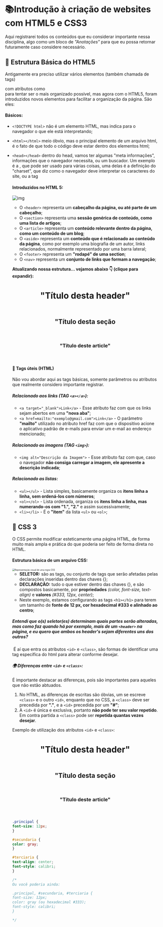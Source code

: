 # :books:Introdução à criação de websites com HTML5 e CSS3



Aqui registrarei todos os conteúdos que eu considerar importante nessa disciplina, algo como um bloco de *"Anotações"* para que eu possa retornar futuramente caso considere necessário.



## :bookmark_tabs: Estrutura Básica do HTML5

Antigamente era preciso utilizar vários elementos (também chamada de tags) <div> com atributos como <div class="o que seria isso?!"> para tentar ser o mais organizado possível, mas agora com o HTML5, foram introduzidos novos elementos para facilitar a organização da página. São eles:

#### Básicos:

- `<!DOCTYPE html>` não é um elemento HTML, mas indica para o navegador o que ele está interpretando;

- `<html></html>` meio óbvio, mas o principal elemento de um arquivo html, é o fato de que todo o código deve estar dentro dos elementos html;

- `<head></head>` dentro do head, vamos ter algumas "meta informações", informações que o navegador necessita, ou um buscador. Um exemplo é a <meta>, que pode ser usado para várias coisas, uma delas é a definição do "charset", que diz como o navegador deve interpretar os caracteres do site, ou a tag <title> que configura o nome da página.

- `<body></body>` meio óbvio, mas o principal elemento de um arquivo html, é o fato de que todo o código deve estar dentro dos elementos html;

  

  **A estrutura básica seria conforme abaixo :point_down: (clique para expandir):**

<!DOCTYPE html>
<html>
	<head>
    	<meta charset="utf-8">
    	<title>"Título da minha página!"</title>
    </head>
    <body>
    </body>
</html>

#### Introduzidos no HTML 5:

![img](http://www.macoratti.net/Cursos/html5/html5_62.gif)

- O `<header>` representa um **cabeçalho da página, ou até parte de um cabeçalho**;
- O `<section>` representa uma **sessão genérica de conteúdo, como uma lista de artigos**;
- O `<article>` representa um **conteúdo relevante dentro da página, como um conteúdo de um blog**;
- O `<aside>` representa um **conteúdo que é relacionado ao conteúdo da página**, como por exemplo uma biografia de um autor, links relacionados, normalmente representado por uma barra lateral;
- O `<footer>` representa um **"rodapé" de uma section**;
- O `<nav>` representa um **conjunto de links que formam a navegação**;



**Atualizando nossa estrutura... vejamos abaixo  :point_down: (clique para expandir):**

<!DOCTYPE html>
<html>
	<head>
    	<meta charset="utf-8">
    	<title>"Título da minha página!"</title>
    </head>
    <body>
        <header>
        	<h1>"Título desta header"</h1>
        </header>
        <section>
			<header>
                <h2>"Título desta seção </h2>
            </header>
            <article>
				<header>
					<h3>"Título deste article"</h3>
				</header>
            </article>
        </section>
        <footer></footer>
    </body>
</html>

#### :bookmark_tabs: Tags úteis (HTML)

Não vou abordar aqui as tags básicas, somente parâmetros ou atributos que realmente considero importante registrar.

##### Relacionado aos links (TAG `<a></a>`):

- `<a target="_blank">Link</a>` - Esse atributo faz com que os links sejam abertos em uma **"nova aba"**;
- `<a href=mailto:"exemplo@gmail.com">Link</a>` - O parâmetro **"mailto"** utilizado no atributo href faz com que o dispositivo acione o aplicativo padrão de e-mails para enviar um e-mail ao endereço mencionado;

##### Relacionado as imagens (TAG `<img>`):

- `<img alt="Descrição da Imagem">` - Esse atributo faz com que, caso o navegador **não consiga carregar a imagem, ele apresente a descrição indicada**;

##### Relacionado as listas:

- `<ul></ul>` - Lista simples, basicamente organiza os **itens linha a linha, sem ordená-los com números**;
- `<ol></ol>` - Lista ordenada, organiza os **itens linha a linha, mas numerando-os com "1.", "2."** e assim sucessivamente;
- `<li></li>` - É o **"item"** da lista `<ul>` ou `<ol>`;



## :bookmark_tabs: CSS 3

O CSS permite modificar esteticamente uma página HTML, de forma muito mais ampla e prática do que poderia ser feito de forma direta no HTML.



#### Estrutura básica de um arquivo CSS:

<img src="https://pensandonaweb.com.br/content/images/2014/Aug/css-rule-structure.png" alt="Representação visual de uma regra CSS" style="zoom: 50%;" />

- **SELETOR:** são as tags, ou conjunto de tags que serão afetadas pelas declarações inseridas dentro das chaves {};
- **DECLARAÇÃO:** tudo o que estiver dentro das chaves {}, e são compostos basicamente, por **propriedades** *(color, font-size, text-align)* e **valores** *(#333, 12px, center)*;

* Neste exemplo, estamos configurando as tags `<h1></h1>` para terem um tamanho de **fonte de 12 px, cor hexadecimal #333 e alinhado ao centro**;



##### **Entendi que o(s) seletor(es) determinam quais partes serão alteradas, mas como faz quando há por exemplo, mais de um `<header>` na página, e eu quero que ambos os header's sejam diferentes uns dos outros?**

​	É aí que entra os atributos `<id>` e `<class>`,  são formas de identificar uma tag específica do html para alterar conforme desejar. 



##### :earth_africa: Diferenças entre `<id>` e `<class>`:

É importante destacar as diferenças, pois são importantes para aqueles que não estão abtuados.

1. No HTML, as diferenças de escritas são óbvias, um se escreve `<class>` e o outro `<id>`, enquanto que no CSS, a `<class>` deve ser precedida por **"."**, e a `<id>` precedida por um **"#"**;
2. A `<id>` é única e exclusiva, portanto **não pode ter seu valor repetido**. Em contra partida a `<class>` pode ser **repetida quantas vezes desejar**.

Exemplo de utilização dos atributos `<id>` e `<class>`:

<!DOCTYPE html>
<html>
	<head>
    	<meta charset="utf-8">
    	<title>"Título da minha página!"</title>
        <link rel="stylesheet" href="style.css"> <!-- aplica o arquivo CSS na página! -->
    </head>
    <body>
        <header id="principal">
        	<h1>"Título desta header"</h1>
        </header>
        <section>
			<header class="secundaria">
                <h2>"Título desta seção </h2>
            </header>
            <article>
				<header class="terciaria">
					<h3>"Título deste article"</h3>
				</header>
            </article>
        </section>
        <footer></footer>
    </body>
</html>

```css
.principal {
font-size: 12px;
}

#secundaria {
color: gray;
}

#terciaria {
text-align: center;
font-style: calibri;
}

/*
Ou você poderia ainda:

.principal, #secundaria, #terciaria {
font-size: 12px;
color: gray (ou hexadecimal #333);
font-style: calibri;
}

*/
```







